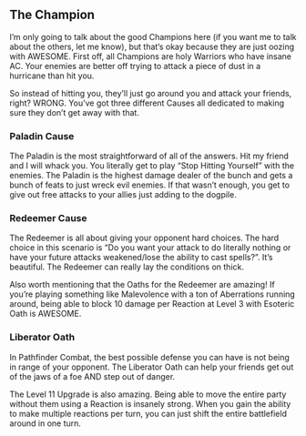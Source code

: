## The Champion

I’m only going to talk about the good Champions here (if you want me to talk about the others, let me know), but that’s okay because they are just oozing with AWESOME. First off, all Champions are holy Warriors who have insane AC. Your enemies are better off trying to attack a piece of dust in a hurricane than hit you.

So instead of hitting you, they’ll just go around you and attack your friends, right? WRONG. You’ve got three different Causes all dedicated to making sure they don’t get away with that.

### Paladin Cause
The Paladin is the most straightforward of all of the answers. Hit my friend and I will whack you. You literally get to play “Stop Hitting Yourself” with the enemies. The Paladin is the highest damage dealer of the bunch and gets a bunch of feats to just wreck evil enemies. If that wasn’t enough, you get to give out free attacks to your allies just adding to the dogpile.

### Redeemer Cause
The Redeemer is all about giving your opponent hard choices. The hard choice in this scenario is “Do you want your attack to do literally nothing or have your future attacks weakened/lose the ability to cast spells?”. It’s beautiful. The Redeemer can really lay the conditions on thick.

Also worth mentioning that the Oaths for the Redeemer are amazing! If you’re playing something like Malevolence with a ton of Aberrations running around, being able to block 10 damage per Reaction at Level 3 with Esoteric Oath is AWESOME.

### Liberator Oath
In Pathfinder Combat, the best possible defense you can have is not being in range of your opponent. The Liberator Oath can help your friends get out of the jaws of a foe AND step out of danger.

The Level 11 Upgrade is also amazing. Being able to move the entire party without them using a Reaction is insanely strong. When you gain the ability to make multiple reactions per turn, you can just shift the entire battlefield around in one turn.
